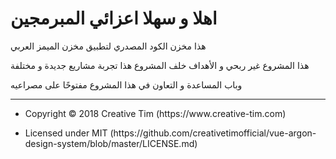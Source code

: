 # اهلا و سهلا اعزائي المبرمجين
هذا مخزن الكود المصدري لتطبيق مخزن الميمز العربي

هذا المشروع غير ربحي و الأهداف خلف المشروع هذا تجربة مشاريع جديدة و مختلفة 

وباب المساعدة و التعاون في هذا المشروع مفتوحًا على مصراعيه 

----

<ul>
  <li>
    <p>Copyright © 2018 Creative Tim (https://www.creative-tim.com)</p>
  </li>
  <li>
    <p>Licensed under MIT (https://github.com/creativetimofficial/vue-argon-design-system/blob/master/LICENSE.md)</p>
  </li>
</ul>